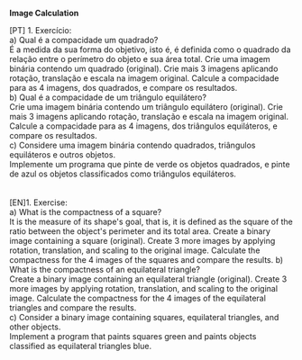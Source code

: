 **Image Calculation**

<justify>
[PT] 1. Exercício:<br/>
a) Qual é a compacidade um quadrado?<br/>
É a medida da sua forma do objetivo, isto é, é definida como o quadrado da relação entre o perímetro do objeto e sua área total.
Crie uma imagem binária contendo um quadrado (original). Crie mais 3 imagens aplicando rotação, translação e escala na imagem original.
Calcule a compacidade para as 4 imagens, dos quadrados, e compare os resultados.<br/>
b) Qual é a compacidade de um triângulo equilátero?<br/>
Crie uma imagem binária contendo um triângulo equilátero (original). Crie mais 3 imagens aplicando rotação, translação e escala na imagem original.
Calcule a compacidade para as 4 imagens, dos triângulos equiláteros, e compare os resultados.<br/>
c) Considere uma imagem binária contendo quadrados, triângulos equiláteros e outros objetos.<br/> 
Implemente um programa que pinte de verde os objetos quadrados, e pinte de azul os objetos classificados como triângulos equiláteros.<br/>
<br/> <br/>  
[EN]1. Exercise:<br/>
a) What is the compactness of a square?<br/>
It is the measure of its shape's goal, that is, it is defined as the square of the ratio between the object's perimeter and its total area.
Create a binary image containing a square (original). Create 3 more images by applying rotation, translation, and scaling to the original image.
Calculate the compactness for the 4 images of the squares and compare the results.
b) What is the compactness of an equilateral triangle?<br/>
Create a binary image containing an equilateral triangle (original). Create 3 more images by applying rotation, translation, and scaling to the original image.
Calculate the compactness for the 4 images of the equilateral triangles and compare the results.<br/>
c) Consider a binary image containing squares, equilateral triangles, and other objects.<br/>
Implement a program that paints squares green and paints objects classified as equilateral triangles blue.<br/>
</justify>
